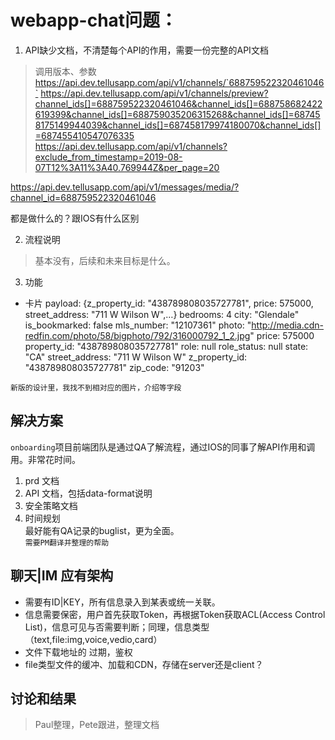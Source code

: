 # webapp-chat问题：

1. API缺少文档，不清楚每个API的作用，需要一份完整的API文档
> 调用版本、参数
https://api.dev.tellusapp.com/api/v1/channels/`688759522320461046`
https://api.dev.tellusapp.com/api/v1/channels/preview?channel_ids[]=688759522320461046&channel_ids[]=688758682422619399&channel_ids[]=688759035206315268&channel_ids[]=687458175149944039&channel_ids[]=687458179974180070&channel_ids[]=687455410547076335
https://api.dev.tellusapp.com/api/v1/channels?exclude_from_timestamp=2019-08-07T12%3A11%3A40.769944Z&per_page=20

https://api.dev.tellusapp.com/api/v1/messages/media/?channel_id=688759522320461046

都是做什么的？跟IOS有什么区别

2. 流程说明
> 基本没有，后续和未来目标是什么。

3. 功能
+ 卡片
payload: {z_property_id: "438789808035727781", price: 575000, street_address: "711 W Wilson W",…}
bedrooms: 4
city: "Glendale"
is_bookmarked: false
mls_number: "12107361"
photo: "http://media.cdn-redfin.com/photo/58/bigphoto/792/316000792_1_2.jpg"
price: 575000
property_id: "438789808035727781"
role: null
role_status: null
state: "CA"
street_address: "711 W Wilson W"
z_property_id: "438789808035727781"
zip_code: "91203"

`新版的设计里，我找不到相对应的图片，介绍等字段`

## 解决方案
`onboarding`项目前端团队是通过QA了解流程，通过IOS的同事了解API作用和调用。非常花时间。
1. prd 文档    
2. API 文档，包括data-format说明  
3. 安全策略文档
4. 时间规划  
最好能有QA记录的buglist，更为全面。  
`需要PM翻译并整理的帮助`

## 聊天|IM 应有架构
+ 需要有ID|KEY，所有信息录入到某表或统一关联。
+ 信息需要保密，用户首先获取Token，再根据Token获取ACL(Access Control List)，信息可见与否需要判断；同理，信息类型（text,file:img,voice,vedio,card）
+ 文件下载地址的 过期，鉴权
+ file类型文件的缓冲、加载和CDN，存储在server还是client？


## 讨论和结果
> Paul整理，Pete跟进，整理文档

